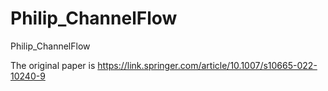 # Philip_ChannelFlow
Philip_ChannelFlow

The original paper is
https://link.springer.com/article/10.1007/s10665-022-10240-9

